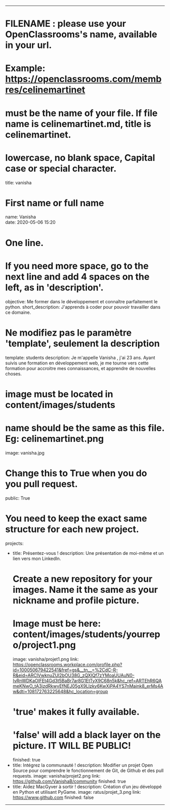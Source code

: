 ---

# FILENAME : please use your OpenClassrooms's name, available in your url.
# Example: https://openclassrooms.com/membres/celinemartinet
# must be the name of your file. If file name is celinemartinet.md, title is celinemartinet.
# lowercase, no blank space, Capital case or special character.
title: vanisha

# First name or full name
name: Vanisha  
date: 2020-05-06 15:20

# One line.
# If you need more space, go to the next line and add 4 spaces on the left, as in 'description'.
objective: Me former dans le développement et connaître parfaitement le python.
short_description: J'apprends à coder pour pouvoir travailler dans ce domaine.

# Ne modifiez pas le paramètre 'template', seulement la description
template: students
description:
    Je m'appelle Vanisha , j'ai 23 ans.	Ayant suivis une formation en développement web, je me tourne vers cette formation pour accroitre mes connaissances, et apprendre de nouvelles choses.

# image must be located in content/images/students
# name should be the same as this file. Eg: celinemartinet.png
image: vanisha.jpg

# Change this to True when you do you pull request.
public: True

# You need to keep the exact same structure for each new project.
projects:
  - title: Présentez-vous !
    description: Une présentation de moi-même et un lien vers mon LinkedIn.
    # Create a new repository for your images. Name it the same as your nickname and profile picture.
    # Image must be here: content/images/students/yourrepo/project1.png
    image: vanisha/projet1.png
    link: https://openclassrooms.workplace.com/profile.php?id=100050679422541&fref=gs&__tn__=%2CdC-R-R&eid=ARClVwknuZUl2bOU38G_zQXlQf7zYMoaUUAuN0-IvRnWDKaOlFEt4Gd3t5BaBr7ar8G1EtTyX9C68n5k&hc_ref=ARTEhR6QAmeKNwO_tA3izdRkwvEfNEJ05gX9Llzky6KwXiPA4YS7nMaink8_erMs4Aw&dti=108172763225648&hc_location=group
    # 'true' makes it fully available.
    # 'false' will add a black layer on the picture. IT WILL BE PUBLIC!
    finished: true
  - title: Intégrez la communauté !
    description: Modifier un projet Open Source pour comprendre le fonctionnement de Git, de Github et des pull requests. 
    image: vanisha/projet2.png
    link: https://github.com/VanishaB/community
    finished: true
  - title: Aidez MacGyver à sortir !
    description: Création d’un jeu développé en Python et utilisant PyGame.
    image: ratus/projet_3.png
    link: https://www.github.com
    finished: false
---